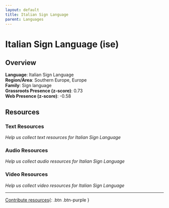 ```yaml
---
layout: default
title: Italian Sign Language
parent: Languages
---
```


# Italian Sign Language (ise)

## Overview

**Language**: Italian Sign Language  
**Region/Area**: Southern Europe, Europe  
**Family**: Sign language  
**Grassroots Presence (z-score)**: 0.73  
**Web Presence (z-score)**: -0.58  

## Resources

### Text Resources
*Help us collect text resources for Italian Sign Language*

### Audio Resources
*Help us collect audio resources for Italian Sign Language*

### Video Resources
*Help us collect video resources for Italian Sign Language*

---

[Contribute resources](https://forms.office.com/e/1SfLJx3u1r){: .btn .btn-purple }
